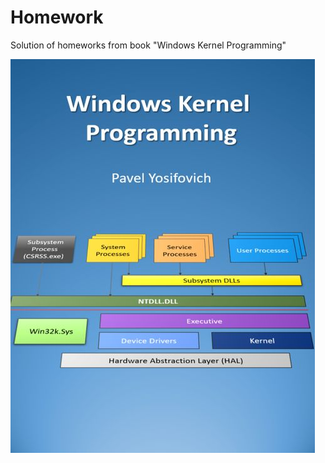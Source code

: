 # Homework
Solution of homeworks from book "Windows Kernel Programming"

![Book](https://github.com/CaptainSlider/Homework/blob/main/Image/V3g1YUR2WEoyQkoucG5n.png?raw=true)

